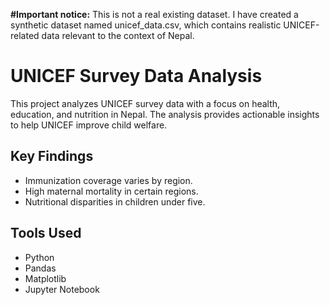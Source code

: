 **#Important notice:** 
This is not a real existing dataset. I have created a synthetic dataset named unicef_data.csv, which contains realistic UNICEF-related data relevant to the context of Nepal.

# UNICEF Survey Data Analysis

This project analyzes UNICEF survey data with a focus on health, education, and nutrition in Nepal. The analysis provides actionable insights to help UNICEF improve child welfare.

## Key Findings
- Immunization coverage varies by region.
- High maternal mortality in certain regions.
- Nutritional disparities in children under five.

## Tools Used
- Python
- Pandas
- Matplotlib
- Jupyter Notebook
